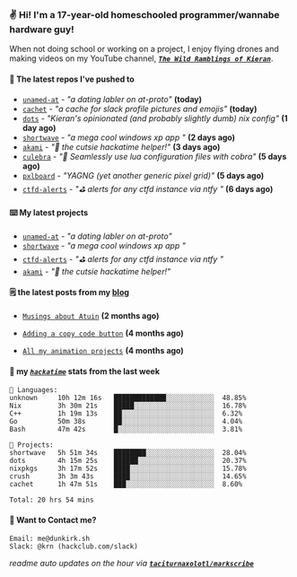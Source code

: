 ### ✌️ Hi! I'm a 17-year-old homeschooled programmer/wannabe hardware guy!

When not doing school or working on a project, I enjoy flying drones and making videos on my YouTube channel, [**_`The Wild Ramblings of Kieran`_**](https://youtube.com/@kieran.rambles).

#### 👷 The latest repos I've pushed to

- [`unamed-at`](https://github.com/taciturnaxolotl/unamed-at) - _"a dating labler on at-proto"_ **(today)**
- [`cachet`](https://github.com/taciturnaxolotl/cachet) - _"a cache for slack profile pictures and emojis"_ **(today)**
- [`dots`](https://github.com/taciturnaxolotl/dots) - _"Kieran's opinionated (and probably slightly dumb) nix config"_ **(1 day ago)**
- [`shortwave`](https://github.com/taciturnaxolotl/shortwave) - _"a mega cool windows xp app "_ **(2 days ago)**
- [`akami`](https://github.com/taciturnaxolotl/akami) - _"🌷 the cutsie hackatime helper!"_ **(3 days ago)**
- [`culebra`](https://github.com/Fuabioo/culebra) - _"🐍 Seamlessly use lua configuration files with cobra"_ **(5 days ago)**
- [`pxlboard`](https://github.com/taciturnaxolotl/pxlboard) - _"YAGNG (yet another generic pixel grid)"_ **(5 days ago)**
- [`ctfd-alerts`](https://github.com/taciturnaxolotl/ctfd-alerts) - _"⛳ alerts for any ctfd instance via ntfy "_ **(6 days ago)**

#### ⌨️ My latest projects

- [`unamed-at`](https://github.com/taciturnaxolotl/unamed-at) - _"a dating labler on at-proto"_
- [`shortwave`](https://github.com/taciturnaxolotl/shortwave) - _"a mega cool windows xp app "_
- [`ctfd-alerts`](https://github.com/taciturnaxolotl/ctfd-alerts) - _"⛳ alerts for any ctfd instance via ntfy "_
- [`akami`](https://github.com/taciturnaxolotl/akami) - _"🌷 the cutsie hackatime helper!"_

#### 🗒️ the latest posts from my [blog](https://dunkirk.sh)

- [`Musings about Atuin`](https://dunkirk.sh/blog/atuin/) **(2 months ago)**

- [`Adding a copy code button`](https://dunkirk.sh/blog/adding-a-copy-button/) **(4 months ago)**

- [`All my animation projects`](https://dunkirk.sh/blog/my-animations/) **(4 months ago)**



#### 📡 my [_`hackatime`_](https://waka.hackclub.com) stats from the last week

```text
💾 Languages:
unknown     10h 12m 16s   █████████████░░░░░░░░░░░░  48.85%
Nix         3h 30m 21s    █████░░░░░░░░░░░░░░░░░░░░  16.78%
C++         1h 19m 13s    ██░░░░░░░░░░░░░░░░░░░░░░░  6.32%
Go          50m 38s       ██░░░░░░░░░░░░░░░░░░░░░░░  4.04%
Bash        47m 42s       █░░░░░░░░░░░░░░░░░░░░░░░░  3.81%

💼 Projects:
shortwave   5h 51m 34s    ████████░░░░░░░░░░░░░░░░░  28.04%
dots        4h 15m 25s    ██████░░░░░░░░░░░░░░░░░░░  20.37%
nixpkgs     3h 17m 52s    ████░░░░░░░░░░░░░░░░░░░░░  15.78%
crush       3h 3m 43s     ████░░░░░░░░░░░░░░░░░░░░░  14.65%
cachet      1h 47m 51s    ███░░░░░░░░░░░░░░░░░░░░░░  8.60%

Total: 20 hrs 54 mins
```

#### 📮 Want to Contact me?

```text
Email: me@dunkirk.sh
Slack: @krn (hackclub.com/slack)
```

_readme auto updates on the hour via [**`taciturnaxolotl/markscribe`**](https://github.com/taciturnaxolotl/markscribe)_
